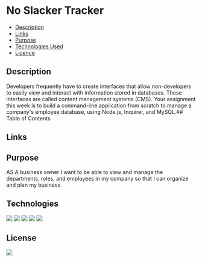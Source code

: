 # No Slacker Tracker


* [Description](#description)
* [Links](#links)
* [Purpose](#purpose)
* [Technologies Used](#technologies)
* [Licence](#license)

## Description

Developers frequently have to create interfaces that allow non-developers to easily view and interact with information stored in databases. These interfaces are called content management systems (CMS). Your assignment this week is to build a command-line application from scratch to manage a company's employee database, using Node.js, Inquirer, and MySQL.## Table of Contents


## Links


## Purpose

AS A business owner I want to be able to view and manage the departments, roles, and employees in my company so that I can organize and plan my business

## Technologies
<img src="https://img.shields.io/badge/Built%20with-HTML-blue">
<img src="https://img.shields.io/badge/Built%20with-CSS-blue">
<img src="https://img.shields.io/badge/Built%20with-Javascript-blue">
<img src="https://img.shields.io/badge/Built%20with-Inquirer-blue">
<img src="https://img.shields.io/badge/Built%20with-MySQL-blue">


## License

<img src="https://img.shields.io/badge/license-MIT-blue">

